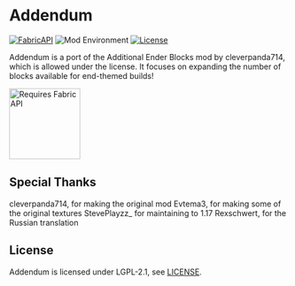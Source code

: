 # Addendum
[![FabricAPI](https://img.shields.io/static/v1?label=modloader&message=fabric&color=brightgreen)](https://www.curseforge.com/minecraft/mc-mods/fabric-api)
![Mod Environment](https://img.shields.io/static/v1?label=environment&message=client%2Fserver&color=yellow)
[![License](https://img.shields.io/static/v1?label=licence&message=LGPL-2.1&color=blue)](./LICENSE)

Addendum is a port of the Additional Ender Blocks mod by cleverpanda714, which is allowed under the license. It focuses on expanding the number of blocks available for end-themed builds!

[<img alt="Requires Fabric API" src="https://i.imgur.com/Ol1Tcf8.png" width="128"/>](https://www.curseforge.com/minecraft/mc-mods/fabric-api)

## Special Thanks
cleverpanda714, for making the original mod
Evtema3, for making some of the original textures
StevePlayzz_ for maintaining to 1.17
Rexschwert, for the Russian translation

## License
Addendum is licensed under LGPL-2.1, see [LICENSE](./LICENSE).